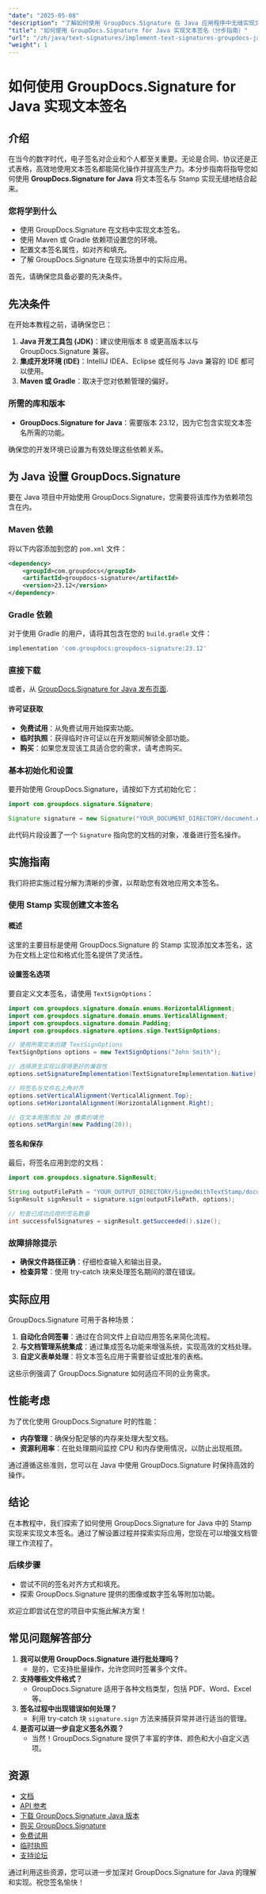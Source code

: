 ```yaml
---
"date": "2025-05-08"
"description": "了解如何使用 GroupDocs.Signature 在 Java 应用程序中无缝实现文本签名。请遵循这份全面的指南，获取分步说明和最佳实践。"
"title": "如何使用 GroupDocs.Signature for Java 实现文本签名（分步指南）"
"url": "/zh/java/text-signatures/implement-text-signatures-groupdocs-java/"
"weight": 1
---
```


# 如何使用 GroupDocs.Signature for Java 实现文本签名

## 介绍

在当今的数字时代，电子签名对企业和个人都至关重要。无论是合同、协议还是正式表格，高效地使用文本签名都能简化操作并提高生产力。本分步指南将指导您如何使用 **GroupDocs.Signature for Java** 将文本签名与 Stamp 实现无缝地结合起来。

### 您将学到什么
- 使用 GroupDocs.Signature 在文档中实现文本签名。
- 使用 Maven 或 Gradle 依赖项设置您的环境。
- 配置文本签名属性，如对齐和填充。
- 了解 GroupDocs.Signature 在现实场景中的实际应用。

首先，请确保您具备必要的先决条件。

## 先决条件

在开始本教程之前，请确保您已：

1. **Java 开发工具包 (JDK)**：建议使用版本 8 或更高版本以与 GroupDocs.Signature 兼容。
2. **集成开发环境 (IDE)**：IntelliJ IDEA、Eclipse 或任何与 Java 兼容的 IDE 都可以使用。
3. **Maven 或 Gradle**：取决于您对依赖管理的偏好。

### 所需的库和版本
- **GroupDocs.Signature for Java**：需要版本 23.12，因为它包含实现文本签名所需的功能。

确保您的开发环境已设置为有效处理这些依赖关系。

## 为 Java 设置 GroupDocs.Signature

要在 Java 项目中开始使用 GroupDocs.Signature，您需要将该库作为依赖项包含在内。

### Maven 依赖
将以下内容添加到您的 `pom.xml` 文件：

```xml
<dependency>
    <groupId>com.groupdocs</groupId>
    <artifactId>groupdocs-signature</artifactId>
    <version>23.12</version>
</dependency>
```

### Gradle 依赖
对于使用 Gradle 的用户，请将其包含在您的 `build.gradle` 文件：

```gradle
implementation 'com.groupdocs:groupdocs-signature:23.12'
```

### 直接下载
或者，从 [GroupDocs.Signature for Java 发布页面](https://releases。groupdocs.com/signature/java/).

#### 许可证获取
- **免费试用**：从免费试用开始探索功能。
- **临时执照**：获得临时许可证以在开发期间解锁全部功能。
- **购买**：如果您发现该工具适合您的需求，请考虑购买。

### 基本初始化和设置
要开始使用 GroupDocs.Signature，请按如下方式初始化它：

```java
import com.groupdocs.signature.Signature;

Signature signature = new Signature("YOUR_DOCUMENT_DIRECTORY/document.ext");
```

此代码片段设置了一个 `Signature` 指向您的文档的对象，准备进行签名操作。

## 实施指南

我们将把实施过程分解为清晰的步骤，以帮助您有效地应用文本签名。

### 使用 Stamp 实现创建文本签名
#### 概述
这里的主要目标是使用 GroupDocs.Signature 的 Stamp 实现添加文本签名，这为在文档上定位和格式化签名提供了灵活性。

#### 设置签名选项
要自定义文本签名，请使用 `TextSignOptions`：

```java
import com.groupdocs.signature.domain.enums.HorizontalAlignment;
import com.groupdocs.signature.domain.enums.VerticalAlignment;
import com.groupdocs.signature.domain.Padding;
import com.groupdocs.signature.options.sign.TextSignOptions;

// 使用所需文本创建 TextSignOptions
TextSignOptions options = new TextSignOptions("John Smith");

// 选择原生实现以获得更好的兼容性
options.setSignatureImplementation(TextSignatureImplementation.Native);

// 将签名与文件右上角对齐
options.setVerticalAlignment(VerticalAlignment.Top);
options.setHorizontalAlignment(HorizontalAlignment.Right);

// 在文本周围添加 20 像素的填充
options.setMargin(new Padding(20));
```

#### 签名和保存
最后，将签名应用到您的文档：

```java
import com.groupdocs.signature.SignResult;

String outputFilePath = "YOUR_OUTPUT_DIRECTORY/SignedWithTextStamp/document.ext";
SignResult signResult = signature.sign(outputFilePath, options);

// 检查已成功应用的签名数量
int successfulSignatures = signResult.getSucceeded().size();
```

### 故障排除提示
- **确保文件路径正确**：仔细检查输入和输出目录。
- **检查异常**：使用 try-catch 块来处理签名期间的潜在错误。

## 实际应用
GroupDocs.Signature 可用于各种场景：
1. **自动化合同签署**：通过在合同文件上自动应用签名来简化流程。
2. **与文档管理系统集成**：通过集成签名功能来增强系统，实现高效的文档处理。
3. **自定义表单处理**：将文本签名应用于需要验证或批准的表格。

这些示例强调了 GroupDocs.Signature 如何适应不同的业务需求。

## 性能考虑
为了优化使用 GroupDocs.Signature 时的性能：
- **内存管理**：确保分配足够的内存来处理大型文档。
- **资源利用率**：在批处理期间监控 CPU 和内存使用情况，以防止出现瓶颈。

通过遵循这些准则，您可以在 Java 中使用 GroupDocs.Signature 时保持高效的操作。

## 结论
在本教程中，我们探索了如何使用 GroupDocs.Signature for Java 中的 Stamp 实现来实现文本签名。通过了解设置过程并探索实际应用，您现在可以增强文档管理工作流程了。

### 后续步骤
- 尝试不同的签名对齐方式和填充。
- 探索 GroupDocs.Signature 提供的图像或数字签名等附加功能。

欢迎立即尝试在您的项目中实施此解决方案！

## 常见问题解答部分
1. **我可以使用 GroupDocs.Signature 进行批处理吗？**
   - 是的，它支持批量操作，允许您同时签署多个文件。
2. **支持哪些文件格式？**
   - GroupDocs.Signature 适用于各种文档类型，包括 PDF、Word、Excel 等。
3. **签名过程中出现错误如何处理？**
   - 利用 try-catch 块 `signature.sign` 方法来捕获异常并进行适当的管理。
4. **是否可以进一步自定义签名外观？**
   - 当然！GroupDocs.Signature 提供了丰富的字体、颜色和大小自定义选项。

## 资源
- [文档](https://docs.groupdocs.com/signature/java/)
- [API 参考](https://reference.groupdocs.com/signature/java/)
- [下载 GroupDocs.Signature Java 版本](https://releases.groupdocs.com/signature/java/)
- [购买 GroupDocs.Signature](https://purchase.groupdocs.com/buy)
- [免费试用](https://releases.groupdocs.com/signature/java/)
- [临时执照](https://purchase.groupdocs.com/temporary-license/)
- [支持论坛](https://forum.groupdocs.com/c/signature/)

通过利用这些资源，您可以进一步加深对 GroupDocs.Signature for Java 的理解和实现。祝您签名愉快！